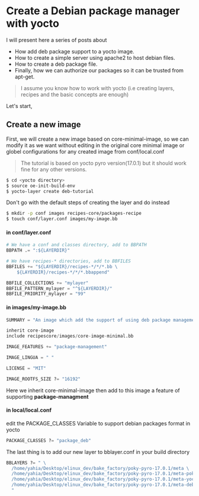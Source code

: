 # Create a Debian package manager with yocto
I will present here a series of posts about
  - How add deb package support to a yocto image.
  - How to create a simple server using apache2 to host debian files.
  - How to create a deb package file.
  - Finally, how we can authorize our packages so it can be trusted from apt-get. 
  
  > I assume you know how to work with yocto (i.e creating layers, recipes and the basic concepts are enough)
  
Let's start,

## Create a new image
First, we will create a new image based on core-minimal-image, so we can modify it as we want without editing in the original core minimal image or globel configurations for any created image from conf/local.conf

  > The tutorial is based on yocto pyro version(17.0.1) but it should work fine for any other versions.  
  
```sh
$ cd <yocto directory>
$ source oe-init-build-env
$ yocto-layer create deb-tutorial
```
Don't go with the default steps of creating the layer and do instead
```sh
$ mkdir -p conf images recipes-core/packages-recipe
$ touch conf/layer.conf images/my-image.bb
```
#### in conf/layer.conf

```python
# We have a conf and classes directory, add to BBPATH
BBPATH .= ":${LAYERDIR}"

# We have recipes-* directories, add to BBFILES
BBFILES += "${LAYERDIR}/recipes-*/*/*.bb \
	${LAYERDIR}/recipes-*/*/*.bbappend"

BBFILE_COLLECTIONS += "mylayer"
BBFILE_PATTERN_mylayer = "^${LAYERDIR}/"
BBFILE_PRIORITY_mylayer = "99"
```

#### in images/my-image.bb 
```python
SUMMARY = "An image which add the support of using deb package management"

inherit core-image
include recipes­core/images/core­-image-­minimal.bb

IMAGE_FEATURES += "package-management"

IMAGE_LINGUA = " "

LICENSE = "MIT"

IMAGE_ROOTFS_SIZE ?= "16192"
```
Here we inherit core-minimal-image then add to this image a feature of supporting **package-managment**

#### in local/local.conf 
edit the PACKAGE_CLASSES Variable to support debian packages format in yocto
```python
PACKAGE_CLASSES ?= "package_deb"
```

The last thing is to add our new layer to bblayer.conf in your build directory

```python
BBLAYERS ?= " \
  /home/yahia/Desktop/elinux_dev/bake_factory/poky-pyro-17.0.1/meta \
  /home/yahia/Desktop/elinux_dev/bake_factory/poky-pyro-17.0.1/meta-poky \
  /home/yahia/Desktop/elinux_dev/bake_factory/poky-pyro-17.0.1/meta-yocto-bsp \
  /home/yahia/Desktop/elinux_dev/bake_factory/poky-pyro-17.0.1/meta-deb-tutorial \
  "
```
